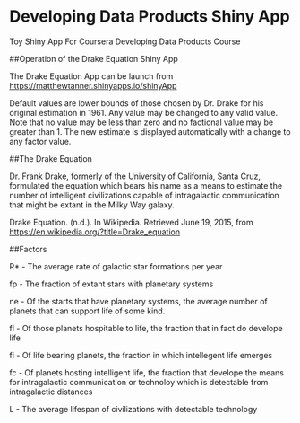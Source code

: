 # Developing Data Products Shiny App
Toy Shiny App For Coursera Developing Data Products Course


##Operation of the Drake Equation Shiny App

The Drake Equation App can be launch from https://matthewtanner.shinyapps.io/shinyApp

Default values are lower bounds of those chosen by Dr. Drake for his original estimation in 1961. Any value may be changed to any valid value. Note that no value may be less than zero and no factional value may be greater than 1. The new estimate is displayed automatically with a change to any factor value.


##The Drake Equation

Dr. Frank Drake, formerly of the University of California, Santa Cruz, formulated the equation which bears his name as a means to estimate the number of intelligent civilizations capable of intragalactic communication that might be extant in the Milky Way galaxy.

Drake Equation. (n.d.). In Wikipedia. Retrieved June 19, 2015, from https://en.wikipedia.org/?title=Drake_equation


##Factors

R* - The average rate of galactic star formations per year

fp - The fraction of extant stars with planetary systems

ne - Of the starts that have planetary systems, the average number of planets that can support life of some kind.

fl - Of those planets hospitable to life, the fraction that in fact do develope life

fi - Of life bearing planets, the fraction in which intellegent life emerges

fc - Of planets hosting intelligent life, the fraction that develope the means for intragalactic communication or technoloy which is detectable from intragalactic distances

L - The average lifespan of civilizations with detectable technology



